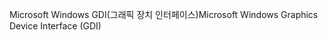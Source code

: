 <span data-ttu-id="cbdf4-101">Microsoft Windows GDI(그래픽 장치 인터페이스)</span><span class="sxs-lookup"><span data-stu-id="cbdf4-101">Microsoft Windows Graphics Device Interface (GDI)</span></span>